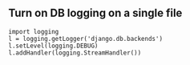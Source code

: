 ## Turn on DB logging on a single file

```
import logging
l = logging.getLogger('django.db.backends')
l.setLevel(logging.DEBUG)
l.addHandler(logging.StreamHandler())
```